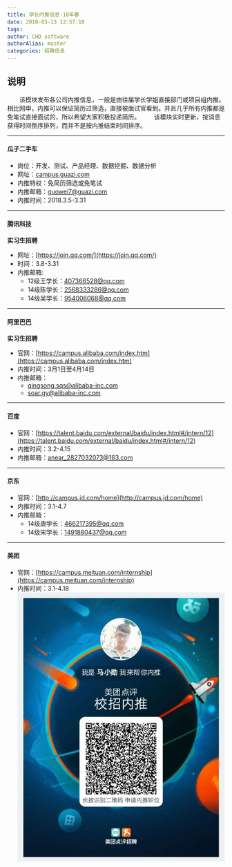 ```yaml
---
title: 学长内推信息-18年春
date: 2018-03-13 12:57:18
tags:
author: CHD software
authorAlias: master
categories: 招聘信息
---
```


## 说明
&emsp;&emsp;该模块发布各公司内推信息，一般是由往届学长学姐直接部门或项目组内推。相比网申，内推可以保证简历过筛选，直接被面试官看到。并且几乎所有内推都是免笔试直接面试的，所以希望大家积极投递简历。
&emsp;&emsp;该模块实时更新，按消息获得时间倒序排列，而并不是按内推结束时间排序。

****
#### 瓜子二手车
* 岗位：开发、测试、产品经理、数据挖掘、数据分析
* 网址：[campus.guazi.com](http://campus.guazi.com)
* 内推特权：免简历筛选或免笔试
* 内推邮箱：guowei7@guazi.com
* 内推时间：2018.3.5-3.31

***
#### 腾讯科技
**实习生招聘**
* 网址：[https://join.qq.com/](https://join.qq.com/)
* 时间：3.8-3.31
* 内推邮箱:
    * 12级王学长：407366528@qq.com 
	* 14级陈学长：2568333286@qq.com
	* 14级吴学长：954006068@qq.com

***
#### 阿里巴巴
**实习生招聘**
* 官网：[https://campus.alibaba.com/index.htm](https://campus.alibaba.com/index.htm)
* 内推时间：3月1日至4月14日
* 内推邮箱：
    * qingsong.sqs@alibaba-inc.com
	* soar.gy@alibaba-inc.com

***
#### 百度
* 官网：[https://talent.baidu.com/external/baidu/index.html#/intern/12](https://talent.baidu.com/external/baidu/index.html#/intern/12)
* 内推时间：3.2-4.15
* 内推邮箱：anear_2827032073@163.com

***
#### 京东
* 官网：[http://campus.jd.com/home](http://campus.jd.com/home)
* 内推时间：3.1-4.7
* 内推邮箱：
    * 14级唐学长：466217395@qq.com
	* 14级宋学长：1491880437@qq.com

****
#### 美团
* 官网：[https://campus.meituan.com/internship](https://campus.meituan.com/internship)
* 内推时间：3.1-4.18
![img](/img/mtnt.jpeg)